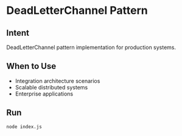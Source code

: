 # DeadLetterChannel Pattern

## Intent
DeadLetterChannel pattern implementation for production systems.

## When to Use
- Integration architecture scenarios
- Scalable distributed systems
- Enterprise applications

## Run
```bash
node index.js
```

